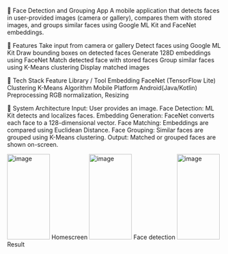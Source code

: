 🧠 Face Detection and Grouping App
A mobile application that detects faces in user-provided images (camera or gallery), compares them with stored images, and groups similar faces using Google ML Kit and FaceNet embeddings.

🚀 Features
Take input from camera or gallery
Detect faces using Google ML Kit
Draw bounding boxes on detected faces
Generate 128D embeddings using FaceNet
Match detected face with stored faces
Group similar faces using K-Means clustering
Display matched images

🔧 Tech Stack
Feature	                         Library / Tool
Embedding	                       FaceNet (TensorFlow Lite)
Clustering	                     K-Means Algorithm
Mobile Platform	                 Android(Java/Kotlin)
Preprocessing	                   RGB normalization, Resizing

🔁 System Architecture
Input: User provides an image.
Face Detection: ML Kit detects and localizes faces.
Embedding Generation: FaceNet converts each face to a 128-dimensional vector.
Face Matching: Embeddings are compared using Euclidean Distance.
Face Grouping: Similar faces are grouped using K-Means clustering.
Output: Matched or grouped faces are shown on-screen.


<img width="100" height="200" alt="image" src="https://github.com/user-attachments/assets/8978ccba-d89c-4f38-ba29-86fc88a7d97a" />
Homescreen

<img width="100" height="200" alt="image" src="https://github.com/user-attachments/assets/635e1c3f-0a2f-4617-a972-ee2d5b592248" />
Face detection

<img width="100" height="200" alt="image" src="https://github.com/user-attachments/assets/f6948315-caf4-43a5-9d66-acadb2c83afb" />
Result


